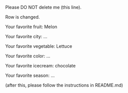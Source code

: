 Please DO NOT delete me (this line).

Row is changed.

Your favorite fruit: Melon

Your favorite city: ...

Your favorite vegetable: Lettuce

Your favorite color: ...

Your favorite icecream: chocolate

Your favorite season: ...


(after this, please follow the instructions in README.md)
